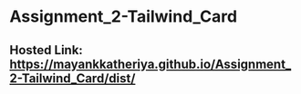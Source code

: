 # Assignment_2-Tailwind_Card
## Hosted Link: https://mayankkatheriya.github.io/Assignment_2-Tailwind_Card/dist/
